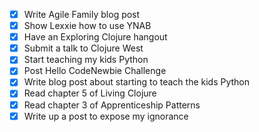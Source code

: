 - [x] Write Agile Family blog post
- [x] Show Lexxie how to use YNAB
- [x] Have an Exploring Clojure hangout
- [x] Submit a talk to Clojure West
- [x] Start teaching my kids Python
- [x] Post Hello CodeNewbie Challenge
- [x] Write blog post about starting to teach the kids Python
- [x] Read chapter 5 of Living Clojure
- [x] Read chapter 3 of Apprenticeship Patterns
- [x] Write up a post to expose my ignorance